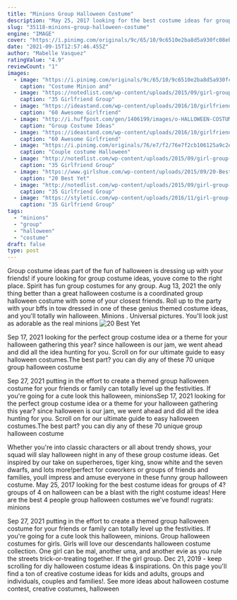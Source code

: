```yaml
---
title: "Minions Group Halloween Costume"
description: "May 25, 2017 looking for the best costume ideas for groups of 4? groups of 4 on halloween can be a blast with the right costume ideas!  Here are the best 4 people group halloween costumes we've found! rugrats: minions"
slug: "35118-minions-group-halloween-costume"
engine: "IMAGE"
cover: "https://i.pinimg.com/originals/9c/65/10/9c6510e2ba8d5a930fc08eb055beb861.jpg"
date: "2021-09-15T12:57:46.455Z"
author: "Mabelle Vasquez"
ratingValue: "4.9"
reviewCount: "1"
images:
  - image: "https://i.pinimg.com/originals/9c/65/10/9c6510e2ba8d5a930fc08eb055beb861.jpg"
    caption: "Costume Minion and"
  - image: "https://notedlist.com/wp-content/uploads/2015/09/girl-group-costume-ideas/28-girl-group-costume-ideas.jpg"
    caption: "35 Girlfriend Group"
  - image: "https://ideastand.com/wp-content/uploads/2016/10/girlfriend-group-costume/19-girlfriend-group-costume-ideas.jpg"
    caption: "60 Awesome Girlfriend"
  - image: "http://i.huffpost.com/gen/1406199/images/o-HALLOWEEN-COSTUME-facebook.jpg"
    caption: "Group Costume Ideas"
  - image: "https://ideastand.com/wp-content/uploads/2016/10/girlfriend-group-costume/12-girlfriend-group-costume-ideas.jpg"
    caption: "60 Awesome Girlfriend"
  - image: "https://i.pinimg.com/originals/76/e7/f2/76e7f2cb106125a9c2e475327266ff04.jpg"
    caption: "Couple costume Halloween"
  - image: "http://notedlist.com/wp-content/uploads/2015/09/girl-group-costume-ideas/29-girl-group-costume-ideas.jpg"
    caption: "35 Girlfriend Group"
  - image: "https://www.girlshue.com/wp-content/uploads/2015/09/20-Best-Funny-Family-Themed-Halloween-Costume-Ideas-2015-6.jpg"
    caption: "20 Best Yet"
  - image: "http://notedlist.com/wp-content/uploads/2015/09/girl-group-costume-ideas/5-girl-group-costume-ideas.jpg"
    caption: "35 Girlfriend Group"
  - image: "https://styletic.com/wp-content/uploads/2016/11/girl-group-costume-ideas/8-girl-group-costume-ideas.jpg"
    caption: "35 Girlfriend Group"
tags:
  - "minions"
  - "group"
  - "halloween"
  - "costume"
draft: false
type: post
---
```


Group costume ideas part of the fun of halloween is dressing up with your friends! if youre looking for group costume ideas, youve come to the right place. Spirit has fun group costumes for any group. Aug 13, 2021 the only thing better than a great halloween costume is a coordinated group halloween costume with some of your closest friends. Roll up to the party with your bffs in tow dressed in one of these genius themed costume ideas, and you'll totally win halloween.  Minions . Universal pictures. You'll look just as adorable as the real minions
![20 Best Yet](https://www.girlshue.com/wp-content/uploads/2015/09/20-Best-Funny-Family-Themed-Halloween-Costume-Ideas-2015-6.jpg "20 Best Yet")

Sep 17, 2021 looking for the perfect group costume idea or a theme for your halloween gathering this year? since halloween is our jam, we went ahead and did all the idea hunting for you. Scroll on for our ultimate guide to easy halloween costumes.The best part? you can diy any of these 70 unique group halloween costume
<!--inArticleAds-->

<!--galleryOne-->

Sep 27, 2021 putting in the effort to create a themed group halloween costume for your friends or family can totally level up the festivities.  If you're going for a cute look this halloween, minionsSep 17, 2021 looking for the perfect group costume idea or a theme for your halloween gathering this year? since halloween is our jam, we went ahead and did all the idea hunting for you. Scroll on for our ultimate guide to easy halloween costumes.The best part? you can diy any of these 70 unique group halloween costume
<!--inArticleAds-->

<!--galleryTwo-->

Whether you're into classic characters or all about trendy shows, your squad will slay halloween night in any of these group costume ideas. Get inspired by our take on superheroes, tiger king, snow white and the seven dwarfs, and lots more!perfect for coworkers or groups of friends and families, youll impress and amuse everyone in these funny group halloween costume. May 25, 2017 looking for the best costume ideas for groups of 4? groups of 4 on halloween can be a blast with the right costume ideas!  Here are the best 4 people group halloween costumes we've found! rugrats: minions
<!--galleryThree-->

Sep 27, 2021 putting in the effort to create a themed group halloween costume for your friends or family can totally level up the festivities.  If you're going for a cute look this halloween, minions. Group halloween costumes for girls. Girls will love our descendants halloween costume collection. One girl can be mal, another uma, and another evie as you rule the streets trick-or-treating together. If the girl group. Dec 21, 2019 - keep scrolling for diy halloween costume ideas & inspirations. On this page you'll find a ton of creative costume ideas for kids and adults, groups and individuals, couples and families!. See more ideas about halloween costume contest, creative costumes, halloween